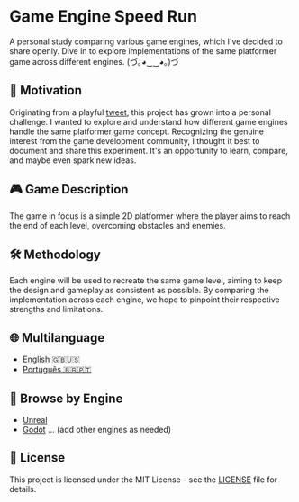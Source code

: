 # Game Engine Speed Run

A personal study comparing various game engines, which I've decided to share openly. Dive in to explore implementations of the same platformer game across different engines. (づ｡◕‿‿◕｡)づ

## 📌 Motivation

Originating from a playful [tweet](https://twitter.com/isahermanx/status/1701958922767102227), this project has grown into a personal challenge. I wanted to explore and understand how different game engines handle the same platformer game concept. Recognizing the genuine interest from the game development community, I thought it best to document and share this experiment. It's an opportunity to learn, compare, and maybe even spark new ideas.


## 🎮 Game Description

The game in focus is a simple 2D platformer where the player aims to reach the end of each level, overcoming obstacles and enemies.

## 🛠️ Methodology

Each engine will be used to recreate the same game level, aiming to keep the design and gameplay as consistent as possible. By comparing the implementation across each engine, we hope to pinpoint their respective strengths and limitations.

## 🌐 Multilanguage

- [English 🇬🇧🇺🇸](README.en.md)
- [Português 🇧🇷🇵🇹](README.pt.md)

## 📂 Browse by Engine

- [Unreal](./Unreal)
- [Godot](./Godot)
... (add other engines as needed)

## 📝 License

This project is licensed under the MIT License - see the [LICENSE](LICENSE) file for details.
